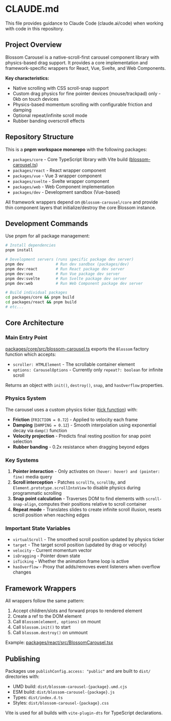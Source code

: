 # CLAUDE.md

This file provides guidance to Claude Code (claude.ai/code) when working with code in this repository.

## Project Overview

Blossom Carousel is a native-scroll-first carousel component library with physics-based drag support. It provides a core implementation and framework-specific wrappers for React, Vue, Svelte, and Web Components.

**Key characteristics:**
- Native scrolling with CSS scroll-snap support
- Custom drag physics for fine pointer devices (mouse/trackpad) only - 0kb on touch devices
- Physics-based momentum scrolling with configurable friction and damping
- Optional repeat/infinite scroll mode
- Rubber banding overscroll effects

## Repository Structure

This is a **pnpm workspace monorepo** with the following packages:

- `packages/core` - Core TypeScript library with Vite build ([blossom-carousel.ts](packages/core/src/blossom-carousel.ts:1))
- `packages/react` - React wrapper component
- `packages/vue` - Vue 3 wrapper component
- `packages/svelte` - Svelte wrapper component
- `packages/web` - Web Component implementation
- `packages/dev` - Development sandbox (Vue-based)

All framework wrappers depend on `@blossom-carousel/core` and provide thin component layers that initialize/destroy the core Blossom instance.

## Development Commands

Use pnpm for all package management:

```bash
# Install dependencies
pnpm install

# Development servers (runs specific package dev server)
pnpm dev              # Run dev sandbox (packages/dev)
pnpm dev:react        # Run React package dev server
pnpm dev:vue          # Run Vue package dev server
pnpm dev:svelte       # Run Svelte package dev server
pnpm dev:web          # Run Web Component package dev server

# Build individual packages
cd packages/core && pnpm build
cd packages/react && pnpm build
# etc...
```

## Core Architecture

### Main Entry Point
[packages/core/src/blossom-carousel.ts](packages/core/src/blossom-carousel.ts:15) exports the `Blossom` factory function which accepts:
- `scroller: HTMLElement` - The scrollable container element
- `options: CarouselOptions` - Currently only `repeat?: boolean` for infinite scroll

Returns an object with `init()`, `destroy()`, `snap`, and `hasOverflow` properties.

### Physics System
The carousel uses a custom physics ticker ([tick function](packages/core/src/blossom-carousel.ts:423)) with:
- **Friction** (`FRICTION = 0.72`) - Applied to velocity each frame
- **Damping** (`DAMPING = 0.12`) - Smooth interpolation using exponential decay via `damp()` function
- **Velocity projection** - Predicts final resting position for snap point selection
- **Rubber banding** - 0.2x resistance when dragging beyond edges

### Key Systems
1. **Pointer interaction** - Only activates on `(hover: hover) and (pointer: fine)` media query
2. **Scroll interception** - Patches `scrollTo`, `scrollBy`, and `Element.prototype.scrollIntoView` to disable physics during programmatic scrolling
3. **Snap point calculation** - Traverses DOM to find elements with `scroll-snap-align`, computes their positions relative to scroll container
4. **Repeat mode** - Translates slides to create infinite scroll illusion, resets scroll position when reaching edges

### Important State Variables
- `virtualScroll` - The smoothed scroll position updated by physics ticker
- `target` - The target scroll position (updated by drag or velocity)
- `velocity` - Current momentum vector
- `isDragging` - Pointer down state
- `isTicking` - Whether the animation frame loop is active
- `hasOverflow` - Proxy that adds/removes event listeners when overflow changes

## Framework Wrappers

All wrappers follow the same pattern:
1. Accept children/slots and forward props to rendered element
2. Create a ref to the DOM element
3. Call `Blossom(element, options)` on mount
4. Call `blossom.init()` to start
5. Call `blossom.destroy()` on unmount

Example: [packages/react/src/BlossomCarousel.tsx](packages/react/src/BlossomCarousel.tsx:32)

## Publishing

Packages use `publishConfig.access: "public"` and are built to `dist/` directories with:
- UMD build: `dist/blossom-carousel-{package}.umd.cjs`
- ESM build: `dist/blossom-carousel-{package}.js`
- Types: `dist/index.d.ts`
- Styles: `dist/blossom-carousel-{package}.css`

Vite is used for all builds with `vite-plugin-dts` for TypeScript declarations.
